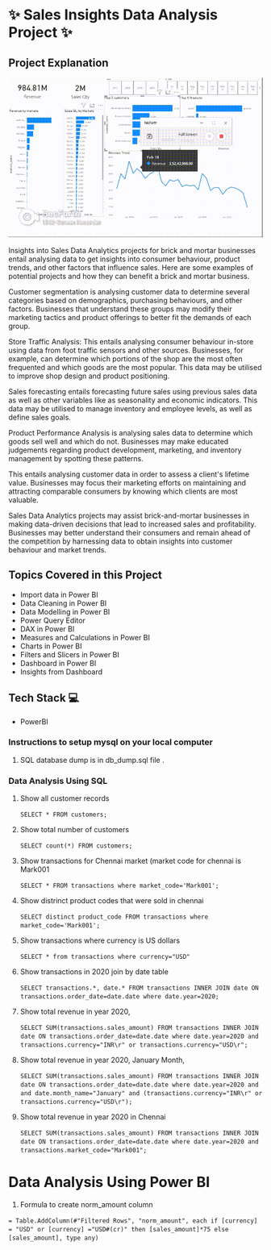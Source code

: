 
# ✨ Sales Insights Data Analysis Project ✨

## Project Explanation

![Atrrition DashBoard](https://github.com/TejasPosupo/Data_Analytics_Projects/blob/main/Sales%20Insights%20Data%20Analysis%20Project/sales.gif)

Insights into Sales Data Analytics projects for brick and mortar businesses entail analysing data to get insights into consumer behaviour, product trends, and other factors that influence sales. Here are some examples of potential projects and how they can benefit a brick and mortar business.

Customer segmentation is analysing customer data to determine several categories based on demographics, purchasing behaviours, and other factors. Businesses that understand these groups may modify their marketing tactics and product offerings to better fit the demands of each group.

Store Traffic Analysis: This entails analysing consumer behaviour in-store using data from foot traffic sensors and other sources. Businesses, for example, can determine which portions of the shop are the most often frequented and which goods are the most popular. This data may be utilised to improve shop design and product positioning.

Sales forecasting entails forecasting future sales using previous sales data as well as other variables like as seasonality and economic indicators. This data may be utilised to manage inventory and employee levels, as well as define sales goals.

Product Performance Analysis is analysing sales data to determine which goods sell well and which do not. Businesses may make educated judgements regarding product development, marketing, and inventory management by spotting these patterns.

This entails analysing customer data in order to assess a client's lifetime value. Businesses may focus their marketing efforts on maintaining and attracting comparable consumers by knowing which clients are most valuable.

Sales Data Analytics projects may assist brick-and-mortar businesses in making data-driven decisions that lead to increased sales and profitability. 
Businesses may better understand their consumers and remain ahead of the competition by harnessing data to obtain insights into customer behaviour and market trends.

## Topics Covered in this Project
- Import data in Power BI
- Data Cleaning in Power BI
- Data Modelling in Power BI
- Power Query Editor
- DAX in Power BI
- Measures and Calculations in Power BI
- Charts in Power BI
- Filters and Slicers in Power BI
- Dashboard in Power BI 
- Insights from Dashboard 


## Tech Stack 💻

- PowerBI


### Instructions to setup mysql on your local computer

1. SQL database dump is in db_dump.sql file .

### Data Analysis Using SQL

1. Show all customer records

    `SELECT * FROM customers;`

1. Show total number of customers

    `SELECT count(*) FROM customers;`

1. Show transactions for Chennai market (market code for chennai is Mark001

    `SELECT * FROM transactions where market_code='Mark001';`

1. Show distrinct product codes that were sold in chennai

    `SELECT distinct product_code FROM transactions where market_code='Mark001';`

1. Show transactions where currency is US dollars

    `SELECT * from transactions where currency="USD"`

1. Show transactions in 2020 join by date table

    `SELECT transactions.*, date.* FROM transactions INNER JOIN date ON transactions.order_date=date.date where date.year=2020;`

1. Show total revenue in year 2020,

    `SELECT SUM(transactions.sales_amount) FROM transactions INNER JOIN date ON transactions.order_date=date.date where date.year=2020 and transactions.currency="INR\r" or transactions.currency="USD\r";`
	
1. Show total revenue in year 2020, January Month,

    `SELECT SUM(transactions.sales_amount) FROM transactions INNER JOIN date ON transactions.order_date=date.date where date.year=2020 and and date.month_name="January" and (transactions.currency="INR\r" or transactions.currency="USD\r");`

1. Show total revenue in year 2020 in Chennai

    `SELECT SUM(transactions.sales_amount) FROM transactions INNER JOIN date ON transactions.order_date=date.date where date.year=2020
and transactions.market_code="Mark001";`


Data Analysis Using Power BI
============================

1. Formula to create norm_amount column

`= Table.AddColumn(#"Filtered Rows", "norm_amount", each if [currency] = "USD" or [currency] ="USD#(cr)" then [sales_amount]*75 else [sales_amount], type any)`



